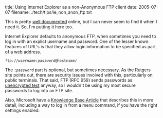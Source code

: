 title: Using Internet Explorer as a non-Anonymous FTP client
date: 2005-07-07
filename: ./tech/tips/ie_non_anon_ftp.txt

This is pretty <a href="http://www.cs.rutgers.edu/~watrous/user-pass-url.html">well
documented</a> online, but I can never seem to find it when I need it. So, I'm
putting it here too. 

Internet Explorer defaults to anonymous FTP, when sometimes you need to log in
with an explict username and password.  One of the lesser known features of URL's
is that they allow login information to be specified as part of a web address.

<code>ftp://<i>username</i>:<i>password</i>@hostname/</code>

The <code>:<i>password</i></code> part is optional, but sometimes
necessary. As the Rutgers site points out, there are security issues
involved with this, particularly on public terminals. That said, FTP
(RFC 959) sends passwords as <a
href="http://www.ayukov.com/essays/pkfa.html">unencrypted text</a>
anyway, so I wouldn't be using my most secure passwords to log into an
FTP site.

Also, Microsoft have a 
<a href="http://support.microsoft.com/default.aspx?scid=kb;en-us;Q135975">Knowledge
Base Article</a> that describes this in more detail, including a way to log in
from a menu command, if you have the right settings enabled.

